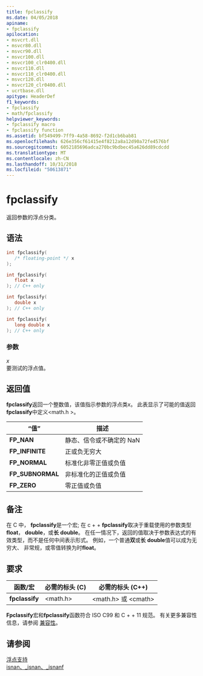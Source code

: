 ```yaml
---
title: fpclassify
ms.date: 04/05/2018
apiname:
- fpclassify
apilocation:
- msvcrt.dll
- msvcr80.dll
- msvcr90.dll
- msvcr100.dll
- msvcr100_clr0400.dll
- msvcr110.dll
- msvcr110_clr0400.dll
- msvcr120.dll
- msvcr120_clr0400.dll
- ucrtbase.dll
apitype: HeaderDef
f1_keywords:
- fpclassify
- math/fpclassify
helpviewer_keywords:
- fpclassify macro
- fpclassify function
ms.assetid: bf549499-7ff9-4a58-8692-f2d1cb6bab81
ms.openlocfilehash: 626e356cf61415e4f8212a8a12d90a72fe4576bf
ms.sourcegitcommit: 6052185696adca270bc9bdbec45a626dd89cdcdd
ms.translationtype: MT
ms.contentlocale: zh-CN
ms.lasthandoff: 10/31/2018
ms.locfileid: "50613871"
---
```

# <a name="fpclassify"></a>fpclassify

返回参数的浮点分类。

## <a name="syntax"></a>语法

```C
int fpclassify(
   /* floating-point */ x
);

int fpclassify(
   float x
); // C++ only

int fpclassify(
   double x
); // C++ only

int fpclassify(
   long double x
); // C++ only

```

### <a name="parameters"></a>参数

*x*<br/>
要测试的浮点值。

## <a name="return-value"></a>返回值

**fpclassify**返回一个整数值，该值指示参数的浮点类*x*。 此表显示了可能的值返回**fpclassify**中定义\<math.h >。

|“值”|描述|
|-----------|-----------------|
|**FP_NAN**|静态、信令或不确定的 NaN|
|**FP_INFINITE**|正或负无穷大|
|**FP_NORMAL**|标准化非零正值或负值|
|**FP_SUBNORMAL**|非标准化的正值或负值|
|**FP_ZERO**|零正值或负值|

## <a name="remarks"></a>备注

在 C 中， **fpclassify**是一个宏; 在 c + + **fpclassify**取决于重载使用的参数类型**float**， **double**，或**长** **double**。 在任一情况下，返回的值取决于参数表达式的有效类型，而不是任何中间表示形式。 例如，一个普通**双**或**长** **double**值可以成为无穷大、 非常规，或零值转换为时**float**。

## <a name="requirements"></a>要求

|函数/宏|必需的标头 (C)|必需的标头 (C++)|
|---------------------|---------------------------|-------------------------------|
|**fpclassify**|\<math.h>|\<math.h> 或 \<cmath>|

**Fpclassify**宏和**fpclassify**函数符合 ISO C99 和 C + + 11 规范。 有关更多兼容性信息，请参阅 [兼容性](../../c-runtime-library/compatibility.md)。

## <a name="see-also"></a>请参阅

[浮点支持](../../c-runtime-library/floating-point-support.md)<br/>
[isnan、_isnan、_isnanf](isnan-isnan-isnanf.md)<br/>
